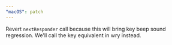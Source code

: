 ```yaml
---
"macOS": patch
---
```


Revert `nextResponder` call because this will bring key beep sound regression. We'll call the key equivalent in wry instead.

